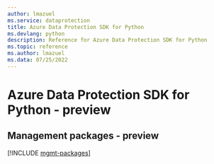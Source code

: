 ```yaml
---
author: lmazuel
ms.service: dataprotection
title: Azure Data Protection SDK for Python
ms.devlang: python
description: Reference for Azure Data Protection SDK for Python
ms.topic: reference
ms.author: lmazuel
ms.data: 07/25/2022
---
```

# Azure Data Protection SDK for Python - preview

## Management packages - preview
[!INCLUDE [mgmt-packages](data-protection-mgmt-index.md)]